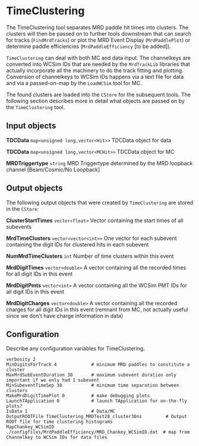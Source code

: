 # TimeClustering

The TimeClustering tool separates MRD paddle hit times into clusters. The clusters will then be passed on to further tools downstream that can search for tracks (`FindMrdTracks`) or plot the MRD Event Display (`MrdPaddlePlot`) or determine paddle efficiencies (`MrdPaddleEfficiency` [to be added]).

`TimeClustering` can deal with both MC and data input. The channelkeys are converted into WCSim IDs that are needed by the `MrdTrackLib` libraries that actually incorporate all the machinery to do the track fitting and plotting. Conversion of channelkeys to WCSim IDs happens via a text file for data and via a passed-on-map by the `LoadWCSim` tool for MC.

The found clusters are loaded into the `CStore` for the subsequent tools. The following section describes more in detail what objects are passed on by the `TimeClustering` tool. 

## Input objects

**TDCData** `map<unsigned long,vector<Hit>>` TDCData object for data

**TDCData** `map<unsigned long,vector<MCHit>>` TDCData object for MC

**MRDTriggertype** `string` MRD Triggertype determined by the MRD loopback channel [Beam/Cosmic/No Loopback]

## Output objects

The following output objects that were created by `TimeClustering` are stored in the `CStore`:

**ClusterStartTimes** `vector<float>` Vector containing the start times of all subevents

**MrdTimeClusters** `vector<vector<int>>` One vector for each subevent containing the digit IDs for clustered hits in each subevent

**NumMrdTimeClusters** `int` Number of time clusters within this event

**MrdDigitTimes** `vector<double>` A vector containing all the recorded times for all digit IDs in this event

**MrdDigitPmts** `vector<int>` A vector containing all the WCSim PMT IDs for all digit IDs in this event

**MrdDigitCharges** `vector<double>` A vector containing all the recorded charges for all digit IDs in this event (remnant from MC, not actually useful since we don't have charge information in data)


## Configuration

Describe any configuration variables for TimeClustering.

```
verbosity 2
MinDigitsForTrack 4             # minimum MRD paddles to constitute a cluster
MaxMrdSubEventDuration 30       # maximum subevent duration only important if we only had 1 subevent
MinSubeventTimeSep 30           # minimum time separation between clusters
MakeMrdDigitTimePlot 0          # make debugging plots
LaunchTApplication 0            # launch TApplication for on-the-fly plots?
IsData 1                        # Data/MC
OutputROOTFile TimeClustering_MRDTest28_cluster30ns         # Output ROOT file for time clustering histograms
MapChankey_WCSimID ./configfiles/MrdPaddleEfficiency/MRD_Chankey_WCSimID.dat  # map from Channelkey to WCSim IDs for data files
```
